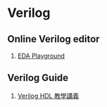# Verilog  
## Online Verilog editor  
1. [EDA Playground](https://www.edaplayground.com/)  

## Verilog Guide
1. [Verilog HDL 教學講義](https://hom-wang.gitbooks.io/verilog-hdl/content/index.html)  


